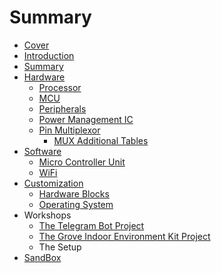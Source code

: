 # Summary

* [Cover](README.md)
* [Introduction](documentation/Introduction.md)
* [Summary](SUMMARY.md)
* [Hardware](documentation/Hardware.md)
   * [Processor](documentation/Processor.md)
   * [MCU](documentation/Mcu.md)
   * [Peripherals](documentation/Peripherals.md)
   * [Power Management IC](documentation/PowerManagementIc.md)
   * [Pin Multiplexor](documentation/PinMultiplexor.md)
       * [MUX Additional Tables](documentation/MuxAdditionalTables.md)
* [Software](documentation/Software.md)
   * [Micro Controller Unit](documentation/MicroControllerUnit.md)
   * [WiFi](documentation/Wifi.md)
* [Customization](documentation/Customization.md)
   * [Hardware Blocks](documentation/HardwareBlocks.md)
   * [Operating System](documentation/OperatingSystem.md)
* Workshops
   * [The Telegram Bot Project](documentation/Workshops01.md)
   * [The Grove Indoor Environment Kit Project](documentation/Workshops02.md)
   * The Setup
* [SandBox](documentation/Sandbox.md)

